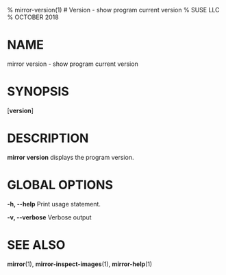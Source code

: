 % mirror-version(1) # Version - show program current version
% SUSE LLC
% OCTOBER 2018
# NAME
mirror version - show program current version

# SYNOPSIS
[**version**]

# DESCRIPTION
**mirror version** displays the program version.

# GLOBAL OPTIONS

**-h, --help**
  Print usage statement.

**-v, --verbose**
  Verbose output

# SEE ALSO
**mirror**(1),
**mirror-inspect-images**(1),
**mirror-help**(1)
